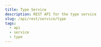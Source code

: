 ```yaml
---
title: Type Service
description: REST API for the type service
slug: /api/rest/service/type
tags:
  - api
  - service
  - type
---
```

